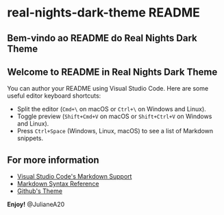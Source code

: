 # real-nights-dark-theme README

## Bem-vindo ao README do Real Nights Dark Theme
## Welcome to README in Real Nights Dark Theme

You can author your README using Visual Studio Code. Here are some useful editor keyboard shortcuts:

* Split the editor (`Cmd+\` on macOS or `Ctrl+\` on Windows and Linux).
* Toggle preview (`Shift+Cmd+V` on macOS or `Shift+Ctrl+V` on Windows and Linux).
* Press `Ctrl+Space` (Windows, Linux, macOS) to see a list of Markdown snippets.

## For more information

* [Visual Studio Code's Markdown Support](http://code.visualstudio.com/docs/languages/markdown)
* [Markdown Syntax Reference](https://help.github.com/articles/markdown-basics/)
* [Github's Theme](https://github.com/JulianeA20/RealNights-Theme)

**Enjoy!**
@JulianeA20
